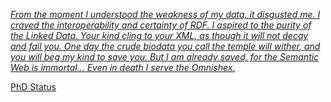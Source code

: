 [_From the moment I understood the weakness of my data, it disgusted me. I craved the interoperability and certainty of RDF. I aspired to the purity of the Linked Data. Your kind cling to your XML, as though it will not decay and fail you. One day the crude biodata you call the temple will wither, and you will beg my kind to save you. But I am already saved, for the Semantic Web is immortal… Even in death I serve the Omnishex._](https://www.youtube.com/watch?v=ztzq05IzYds)


[PhD Status](https://www.youtube.com/watch?v=ucphXNy1NjY)
